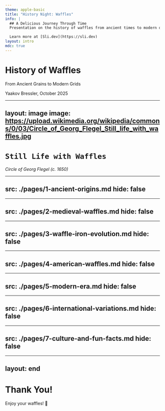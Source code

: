 ```yaml
---
theme: apple-basic
title: "History Night: Waffles"
info: |
  ## A Delicious Journey Through Time
  Presentation on the history of waffles from ancient times to modern day.

  Learn more at [Sli.dev](https://sli.dev)
layout: intro
mdc: true
---
```


# History of Waffles

From Ancient Grains to Modern Grids

<div class="absolute bottom-10">
  <span class="font-700">
    Yaakov Bressler, October 2025
  </span>
</div>

---
layout: image
image: https://upload.wikimedia.org/wikipedia/commons/0/03/Circle_of_Georg_Flegel_Still_life_with_waffles.jpg
---

# `Still Life with Waffles`
*Circle of Georg Flegel (c. 1650)*

---
src: ./pages/1-ancient-origins.md
hide: false
---

---
src: ./pages/2-medieval-waffles.md
hide: false
---

---
src: ./pages/3-waffle-iron-evolution.md
hide: false
---

---
src: ./pages/4-american-waffles.md
hide: false
---

---
src: ./pages/5-modern-era.md
hide: false
---

---
src: ./pages/6-international-variations.md
hide: false
---

---
src: ./pages/7-culture-and-fun-facts.md
hide: false
---

---
layout: end
---

# Thank You!

Enjoy your waffles! 🧇
